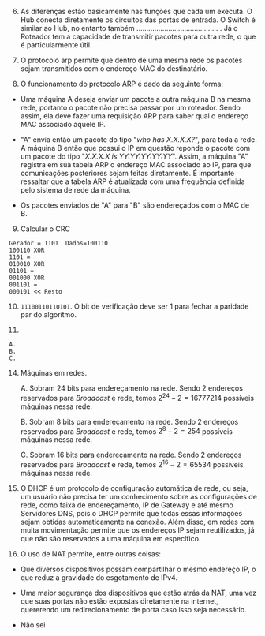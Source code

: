 6. As diferenças estão basicamente nas funções que cada um executa. O Hub
conecta diretamente os circuitos das portas de entrada. O Switch é similar ao
Hub, no entanto também ......................................... .
Já o Roteador tem a capacidade de transmitir pacotes para outra rede, o que é
particularmente útil.

7. O protocolo arp permite que dentro de uma mesma rede os pacotes sejam
   transmitidos com o endereço MAC do destinatário.

8. O funcionamento do protocolo ARP é dado da seguinte forma:

- Uma máquina A deseja enviar um pacote a outra máquina B na mesma rede, portanto
  o pacote não precisa passar por um roteador. Sendo assim, ela deve fazer uma
  requisição ARP para saber qual o endereço MAC associado àquele IP.

- "A" envia então um pacote do tipo "_who has X.X.X.X?_", para toda a rede. A
  máquina B então que possui o IP em questão reponde o pacote com um pacote do
  tipo "_X.X.X.X is YY:YY:YY:YY:YY_". Assim, a máquina "A" registra em sua
  tabela ARP o endereço MAC associado ao IP, para que comunicações posteriores
  sejam feitas diretamente. É importante ressaltar que a tabela ARP é atualizada
  com uma frequência definida pelo sistema de rede da máquina.

- Os pacotes enviados de "A" para "B" são endereçados com o MAC de B.

9. Calcular o CRC


```
Gerador = 1101  Dados=100110
100110 XOR
1101 =
010010 XOR
01101 =
001000 XOR
001101 =
000101 << Resto
```


10. `11100110110101`. O bit de verificação deve ser 1 para fechar a paridade par
do algoritmo.

13.

	A. 
	B. 
	C.

14. Máquinas em redes.

	A. Sobram 24 bits para endereçamento na rede. Sendo 2 endereços
reservados para _Broadcast_ e rede, temos $2^{24} - 2 = 16777214$ possíveis
máquinas nessa rede.

	B. Sobram 8 bits para endereçamento na rede. Sendo 2 endereços
reservados para _Broadcast_ e rede, temos $2^{8} - 2 = 254$ possíveis
máquinas nessa rede.

	C. Sobram 16 bits para endereçamento na rede. Sendo 2 endereços
reservados para _Broadcast_ e rede, temos $2^{16} - 2 = 65534$ possíveis
máquinas nessa rede.


20. O DHCP é um protocolo de configuração automática de rede, ou seja, um
usuário não precisa ter um conhecimento sobre as configurações de rede, como
faixa de endereçamento, IP de Gateway e até mesmo Servidores DNS, pois o DHCP
permite que todas essas informações sejam obtidas automaticamente na conexão.
Além disso, em redes com muita movimentação permite que os endereços IP sejam
reutilizados, já que não são reservados a uma máquina em específico.

21. O uso de NAT permite, entre outras coisas:

- Que diversos dispositivos possam compartilhar o  mesmo endereço IP, o que
  reduz a gravidade do esgotamento de IPv4.

- Uma maior segurança dos dispositivos que estão atrás da NAT, uma vez que suas
  portas não estão expostas diretamente na internet, quererendo um
  redirecionamento de porta caso isso seja necessário.

- Não sei
